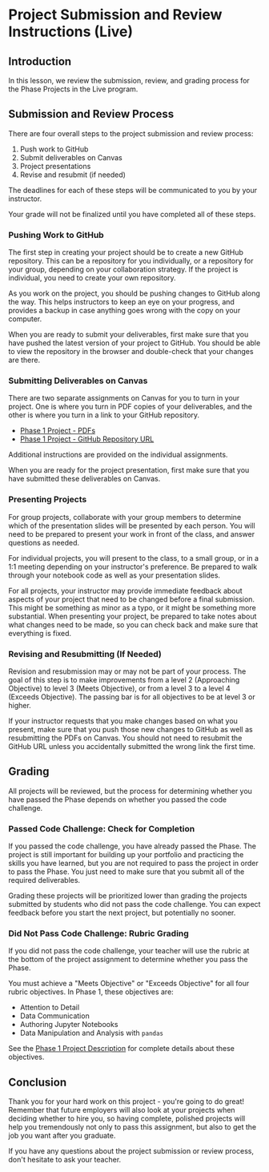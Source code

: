 # Project Submission and Review Instructions (Live)

## Introduction

In this lesson, we review the submission, review, and grading process for the Phase Projects in the Live program.

## Submission and Review Process

There are four overall steps to the project submission and review process:

1. Push work to GitHub
2. Submit deliverables on Canvas
3. Project presentations
4. Revise and resubmit (if needed)

The deadlines for each of these steps will be communicated to you by your instructor.

Your grade will not be finalized until you have completed all of these steps.

### Pushing Work to GitHub

The first step in creating your project should be to create a new GitHub repository. This can be a repository for you individually, or a repository for your group, depending on your collaboration strategy. If the project is individual, you need to create your own repository.

As you work on the project, you should be pushing changes to GitHub along the way. This helps instructors to keep an eye on your progress, and provides a backup in case anything goes wrong with the copy on your computer.

When you are ready to submit your deliverables, first make sure that you have pushed the latest version of your project to GitHub. You should be able to view the repository in the browser and double-check that your changes are there.

### Submitting Deliverables on Canvas

There are two separate assignments on Canvas for you to turn in your project. One is where you turn in PDF copies of your deliverables, and the other is where you turn in a link to your GitHub repository.

* [Phase 1 Project - PDFs]()
* [Phase 1 Project - GitHub Repository URL]()

Additional instructions are provided on the individual assignments.

When you are ready for the project presentation, first make sure that you have submitted these deliverables on Canvas.

### Presenting Projects

For group projects, collaborate with your group members to determine which of the presentation slides will be presented by each person. You will need to be prepared to present your work in front of the class, and answer questions as needed.

For individual projects, you will present to the class, to a small group, or in a 1:1 meeting depending on your instructor's preference. Be prepared to walk through your notebook code as well as your presentation slides.

For all projects, your instructor may provide immediate feedback about aspects of your project that need to be changed before a final submission. This might be something as minor as a typo, or it might be something more substantial. When presenting your project, be prepared to take notes about what changes need to be made, so you can check back and make sure that everything is fixed.

### Revising and Resubmitting (If Needed)

Revision and resubmission may or may not be part of your process. The goal of this step is to make improvements from a level 2 (Approaching Objective) to level 3 (Meets Objective), or from a level 3 to a level 4 (Exceeds Objective). The passing bar is for all objectives to be at level 3 or higher.

If your instructor requests that you make changes based on what you present, make sure that you push those new changes to GitHub as well as resubmitting the PDFs on Canvas. You should not need to resubmit the GitHub URL unless you accidentally submitted the wrong link the first time.

## Grading

All projects will be reviewed, but the process for determining whether you have passed the Phase depends on whether you passed the code challenge.

### Passed Code Challenge: Check for Completion

If you passed the code challenge, you have already passed the Phase. The project is still important for building up your portfolio and practicing the skills you have learned, but you are not required to pass the project in order to pass the Phase. You just need to make sure that you submit all of the required deliverables.

Grading these projects will be prioritized lower than grading the projects submitted by students who did not pass the code challenge. You can expect feedback before you start the next project, but potentially no sooner.

### Did Not Pass Code Challenge: Rubric Grading

If you did not pass the code challenge, your teacher will use the rubric at the bottom of the project assignment to determine whether you pass the Phase.

You must achieve a "Meets Objective" or "Exceeds Objective" for all four rubric objectives. In Phase 1, these objectives are:

* Attention to Detail
* Data Communication
* Authoring Jupyter Notebooks
* Data Manipulation and Analysis with `pandas`

See the [Phase 1 Project Description]() for complete details about these objectives.

## Conclusion

Thank you for your hard work on this project - you're going to do great! Remember that future employers will also look at your projects when deciding whether to hire you, so having complete, polished projects will help you tremendously not only to pass this assignment, but also to get the job you want after you graduate.

If you have any questions about the project submission or review process, don't hesitate to ask your teacher.
